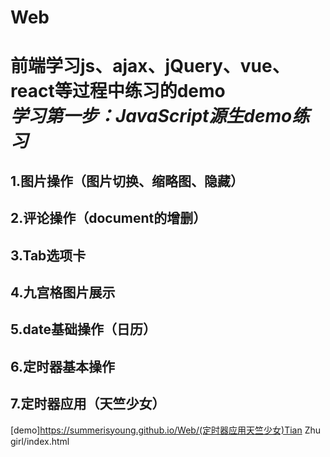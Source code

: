 # Web
前端学习js、ajax、jQuery、vue、react等过程中练习的demo<br>
***学习第一步：JavaScript源生demo练习***
===
**1.图片操作（图片切换、缩略图、隐藏）**
---
**2.评论操作（document的增删）**
---
**3.Tab选项卡**
---
**4.九宫格图片展示**
---
**5.date基础操作（日历）**
---
**6.定时器基本操作**
---
**7.定时器应用（天竺少女）**
---
[demo]https://summerisyoung.github.io/Web/(定时器应用天竺少女)Tian Zhu girl/index.html
